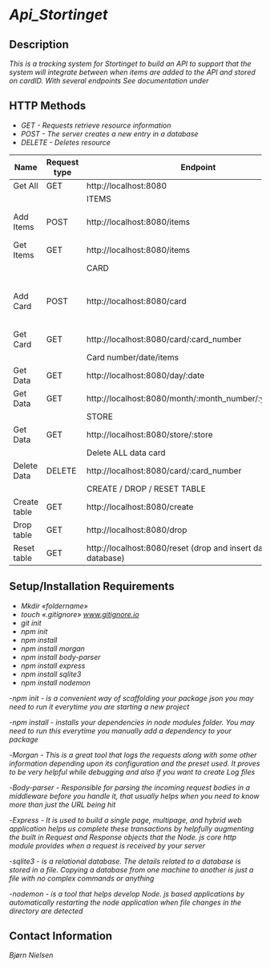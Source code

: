 # _Api_Stortinget_

## Description

_This is a tracking system for Stortinget to build an API to support that the system will integrate between when items are added to the API and stored on cardID. With several endpoints See documentation under_

## HTTP Methods

- _GET - Requests retrieve resource information_
- _POST - The server creates a new entry in a database_
- _DELETE - Deletes resource_

| Name         | Request type | Endpoint                                                       | Body                                                                      |
| ------------ | ------------ | -------------------------------------------------------------- | ------------------------------------------------------------------------- |
| Get All      | GET          | http://localhost:8080                                          |                                                                           |
|              |              | ITEMS                                                          |                                                                           |
| Add Items    | POST         | http://localhost:8080/items                                    | { name:"string", category:"string", price:"number" }                      |
| Get Items    | GET          | http://localhost:8080/items                                    |                                                                           |
|              |              | CARD                                                           |                                                                           |
| Add Card     | POST         | http://localhost:8080/card                                     | { card_number:"number", store: "string", adress:"string", date:"string" } |
| Get Card     | GET          | http://localhost:8080/card/:card_number                        |                                                                           |
|              |              | Card number/date/items                                         |                                                                           |
| Get Data     | GET          | http://localhost:8080/day/:date                                |                                                                           |
| Get Data     | GET          | http://localhost:8080/month/:month_number/:year_number         |                                                                           |
|              |              | STORE                                                          |                                                                           |
| Get Data     | GET          | http://localhost:8080/store/:store                             |                                                                           |
|              |              | Delete ALL data card                                           |                                                                           |
| Delete Data  | DELETE       | http://localhost:8080/card/:card_number                        |                                                                           |
|              |              | CREATE / DROP / RESET TABLE                                    |                                                                           |
| Create table | GET          | http://localhost:8080/create                                   |                                                                           |
| Drop table   | GET          | http://localhost:8080/drop                                     |                                                                           |
| Reset table  | GET          | http://localhost:8080/reset (drop and insert data to database) |                                                                           |

## Setup/Installation Requirements

- _Mkdir «foldername»_
- _touch «.gitignore» www.gitignore.io_
- _git init_
- _npm init_
- _npm install_
- _npm install morgan_
- _npm install body-parser_
- _npm install express_
- _npm install sqlite3_
- _npm install nodemon_

-_npm init - is a convenient way of scaffolding your package json you may need to run it everytime you are starting a new project_

-_npm install - installs your dependencies in node modules folder. You may need to run this everytime you manually add a dependency to your package_

-_Morgan - This is a great tool that logs the requests along with some other information depending upon its configuration and the preset used. It proves to be very helpful while debugging and also if you want to create Log files_

-_Body-parser - Responsible for parsing the incoming request bodies in a middleware before you handle it, that usually helps when you need to know more than just the URL being hit_

-_Express - It is used to build a single page, multipage, and hybrid web application helps us complete these transactions by helpfully augmenting the built in Request and Response objects that the Node. js core http module provides when a request is received by your server_

-_sqlite3 - is a relational database. The details related to a database is stored in a file. Copying a database from one machine to another is just a file with no complex commands or anything_

-_nodemon - is a tool that helps develop Node. js based applications by automatically restarting the node application when file changes in the directory are detected_

## Contact Information

_Bjørn Nielsen_
